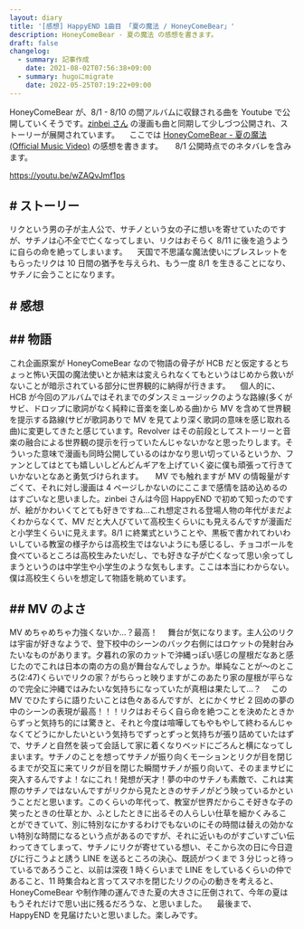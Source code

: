 ```yaml
---
layout: diary
title: '[感想] HappyEND 1曲目 「夏の魔法 / HoneyComeBear」'
description: HoneyComeBear - 夏の魔法 の感想を書きます。
draft: false
changelog:
  - summary: 記事作成
    date: 2021-08-02T07:56:38+09:00
  - summary: hugoにmigrate
    date: 2022-05-25T07:19:22+09:00
---
```


HoneyComeBear が、8/1 - 8/10 の間アルバムに収録される曲を Youtube で公開していくそうです。[zinbei さん](https://twitter.com/tz036) の漫画も曲と同期して少しづつ公開され、ストーリーが展開されています。
　ここでは [HoneyComeBear - 夏の魔法 (Official Music Video)](https://youtu.be/wZAQvJmf1ps) の感想を書きます。
　 8/1 公開時点でのネタバレを含みます。

https://youtu.be/wZAQvJmf1ps

## # ストーリー

リクという男の子が主人公で、サチノという女の子に想いを寄せていたのですが、サチノは心不全で亡くなってしまい、リクはおそらく 8/11 に後を追うように自らの命を絶ってしまいます。
　天国で不思議な魔法使いにブレスレットをもらったリクは 10 日間の猶予を与えられ、もう一度 8/1 を生きることになり、サチノに会うことになります。

## # 感想

## ## 物語

これ企画原案が HoneyComeBear なので物語の骨子が HCB だと仮定するとちょっと怖い天国の魔法使いとか結末は変えられなくてもというはじめから救いがないことが暗示されている部分に世界観的に納得が行きます。
　個人的に、HCB が今回のアルバムではそれまでのダンスミュージックのような路線(多くがサビ、ドロップに歌詞がなく純粋に音楽を楽しめる曲)から MV を含めて世界観を提示する路線(サビが歌詞ありで MV を見てより深く歌詞の意味を感じ取れる曲)に変更してきたと感じています。Revolver はその前段としてストーリーと音楽の融合による世界観の提示を行っていたんじゃないかなと思ったりします。そういった意味で漫画も同時公開しているのはかなり思い切っているというか、ファンとしてはとても嬉しいしどんどんギアを上げていく姿に僕も頑張って行きていかないとなあと勇気づけられます。
　 MV でも触れますが MV の情報量がすごくて、それに対し漫画は 4 ページしかないのにここまで感情を詰め込めるのはすごいなと思いました。zinbei さんは今回 HappyEND で初めて知ったのですが、絵がかわいくてとても好きですね...これ想定される登場人物の年代がまだよくわからなくて、MV だと大人びていて高校生くらいにも見えるんですが漫画だと小学生くらいに見えます。8/1 に終業式ということや、黒板で書かれてわいわいしている教室の様子からは高校生ではないようにも感じるし、チョコボールを食べているところは高校生みたいだし、でも好きな子が亡くなって思い余ってしまうというのは中学生や小学生のような気もします。ここは本当にわからない。僕は高校生くらいを想定して物語を眺めています。

## ## MV のよさ

MV めちゃめちゃ力強くないか...？最高！
　舞台が気になります。主人公のリクは宇宙が好きなようで、登下校中のシーンのバック右側にはロケットの発射台みたいなものがあります。夕暮れの家のカットで沖縄っぽい感じの屋根だなあと感じたのでこれは日本の南の方の島が舞台なんでしょうか。単純なことが〜のところ(2:47)くらいでリクの家？がちらっと映りますがこのあたり家の屋根が平らなので完全に沖縄ではみたいな気持ちになっていたが真相は果たして...？
　この MV でひたすらに語りたいことは色々あるんですが、とにかくサビ 2 回めの夢の中のシーンの表現が最高！！！リクはおそらく自ら命を絶つことを決めたときからずっと気持ち的には驚きと、それと今度は喧嘩してもやもやして終わるんじゃなくてどうにかしたいという気持ちでずっとずっと気持ちが張り詰めていたはずで、サチノと自然を装って会話して家に着くなりベッドにごろんと横になってしまいます。サチノのことを想ってサチノが振り向くモーションとリクが目を閉じるまでが交互に来てリクが目を閉じた瞬間サチノが振り向いて、そのままサビに突入するんですよ！なにこれ！発想が天才！夢の中のサチノも素敵で、これは実際のサチノではないんですがリクから見たときのサチノがどう映っているかということだと思います。このくらいの年代って、教室が世界だからこそ好きな子の笑ったときの仕草とか、ふとしたときに出るその人らしい仕草を細かくみることができていて、別に特別なにかするわけでもないのにその時間は替えの効かない特別な時間になるという点があるのですが、それに近いものがすごいすごい伝わってきてしまって、サチノにリクが寄せている想い、そこから次の日に今日遊びに行こうよと誘う LINE を送るところの決心、既読がつくまで 3 分じっと待っているであろうこと、以前は深夜 1 時くらいまで LINE をしているくらいの仲であること、11 時集合ねと言ってスマホを閉じたリクの心の動きを考えると、HoneyComeBear や制作陣の運んできた夏の大きさに圧倒されて、今年の夏はもうそれだけで思い出に残るだろうな、と思いました。
　最後まで、HappyEND を見届けたいと思いました。楽しみです。
